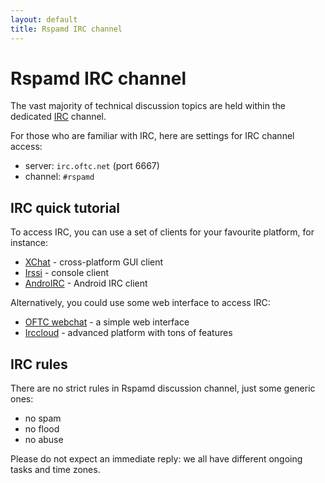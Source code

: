 ```yaml
---
layout: default
title: Rspamd IRC channel
---
```


# Rspamd IRC channel

The vast majority of technical discussion topics are held within the dedicated [IRC](https://en.wikipedia.org/wiki/IRC) channel.

For those who are familiar with IRC, here are settings for IRC channel access:

* server: `irc.oftc.net` (port 6667)
* channel: `#rspamd`

## IRC quick tutorial

To access IRC, you can use a set of clients for your favourite platform, for instance:

* [XChat](http://www.xchat.org) - cross-platform GUI client
* [Irssi](https://www.irssi.org) - console client
* [AndroIRC](https://play.google.com/store/apps/details?id=com.androirc) - Android IRC client

Alternatively, you could use some web interface to access IRC:

* [OFTC webchat](https://webchat.oftc.net/?channels=%23rspamd) - a simple web interface
* [Irccloud](https://irccloud.com) - advanced platform with tons of features

## IRC rules

There are no strict rules in Rspamd discussion channel, just some generic ones:

* no spam
* no flood
* no abuse

Please do not expect an immediate reply: we all have different ongoing tasks and time zones.
